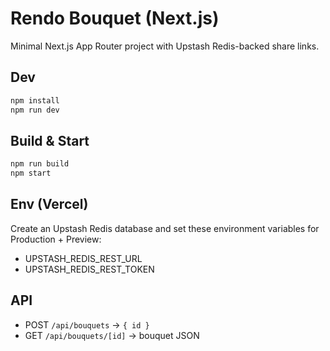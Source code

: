 # Rendo Bouquet (Next.js)

Minimal Next.js App Router project with Upstash Redis-backed share links.

## Dev

```bash
npm install
npm run dev
```

## Build & Start

```bash
npm run build
npm start
```

## Env (Vercel)

Create an Upstash Redis database and set these environment variables for Production + Preview:

- UPSTASH_REDIS_REST_URL
- UPSTASH_REDIS_REST_TOKEN

## API

- POST `/api/bouquets` → `{ id }`
- GET `/api/bouquets/[id]` → bouquet JSON

